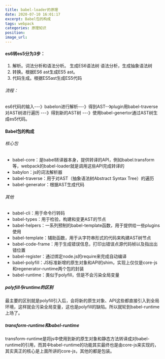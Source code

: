 ```yaml
---
title: babel-loader的原理
date: 2020-07-10 16:01:17
excerpt: Babel包的构成
tags: webpack
categories: 原理知识
position:
image_url:
---
```

#### es6转es5分为3步：
1. 解析。词法分析和语法分析。
    生成ES6语法树 语法分析，生成抽象语法树
2. 转换。根据ES6 ast生成ES5 ast。
3. 代码生成。根据ES5ast生成ES5代码

###### 流程：
es6代码的输入---》babelon进行解析---》得到AST--》plugin用babel-traverse对AST树进行遍历 ---》得到新的AST树 ---》使用babel-genertor通过AST树生成es5代码。

#### Babel包的构成
###### 核心包
- babel-core：是babel转译器本身，提供转译的API，例如babel.transform等，webpack的babel-loader就是调用这些API完成转译的
- babylon：js的词法解析器
- babel-traverse：用于对AST（抽象语法树Abstract Syntax Tree）的遍历
- babel-generator：根据AST生成代码

###### 其他
- babel-cli：用于命令行转码
- babel-types：用于检验，构建和变更AST的节点
- babel-helpers：一系列预制的babel-template函数，用于提供给一些plugins使用
- babel-template：辅助函数，用于从字符串形式的代码来构建AST树节点
- babel-code-frame：用于生成错误信息，打印出错误点源代码帧以及指出出错位置
- babel-register：通过绑定node.js的require来完成自动编译
- babel-polyfill：JS标准新增的原生对象和API的shim，实现上仅仅是core-js和regenerator-runtime两个包的封装
- babel-runtime：类似于polyfill，但是不会污染全局变量

##### polyfill与runtime的区别
最主要的区别就是polyfill引入后，会将新的原生对象、API这些都直接引入到全局环境，这样就会污染全局变量，这也是polyfill的缺陷。所以就轮到babel-runtime上场了。

##### transform-runtime和babel-runtime
transform-runtime是将js中使用到新的原生对象和静态方法转译成对babel-runtime的引用，而其中babel-runtime的功能其实最终也是由core-js来实现的，其实真正的核心是上面所讲的core-js，其他的都是包装。

